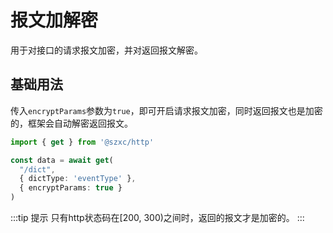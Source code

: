 # 报文加解密

用于对接口的请求报文加密，并对返回报文解密。

## 基础用法

传入`encryptParams`参数为`true`，即可开启请求报文加密，同时返回报文也是加密的，框架会自动解密返回报文。

```ts
import { get } from '@szxc/http'

const data = await get(
  "/dict", 
  { dictType: 'eventType' }, 
  { encryptParams: true }
)
```

:::tip 提示
 只有http状态码在[200, 300)之间时，返回的报文才是加密的。
:::